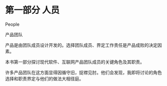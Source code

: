 # 第一部分 人员

People



产品团队



产品是由团队成员设计开发的。选择团队成员、界定工作责任是产品成败的决定因素。



本书第一部分探讨现代软件、互联网产品团队成员的关键角色及其职责。



许多产品团队在这方面显得因循守旧，捉襟见肘。他们会发现，我即将讨论的角色选择和职责界定与他们的做法大相径庭。


